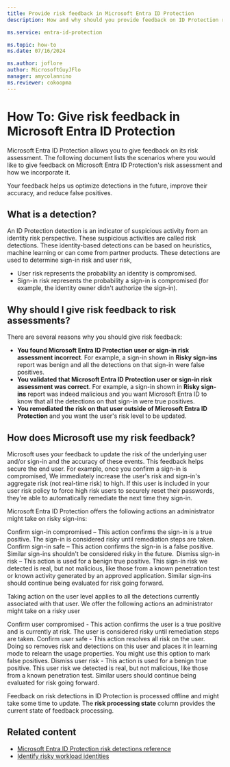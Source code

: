 ```yaml
---
title: Provide risk feedback in Microsoft Entra ID Protection
description: How and why should you provide feedback on ID Protection risk detections.

ms.service: entra-id-protection

ms.topic: how-to
ms.date: 07/16/2024

ms.author: joflore
author: MicrosoftGuyJFlo
manager: amycolannino
ms.reviewer: cokoopma
---
```

# How To: Give risk feedback in Microsoft Entra ID Protection

Microsoft Entra ID Protection allows you to give feedback on its risk assessment. The following document lists the scenarios where you would like to give feedback on Microsoft Entra ID Protection's risk assessment and how we incorporate it.

Your feedback helps us optimize detections in the future, improve their accuracy, and reduce false positives.

## What is a detection?

An ID Protection detection is an indicator of suspicious activity from an identity risk perspective. These suspicious activities are called risk detections. These identity-based detections can be based on heuristics, machine learning or can come from partner products. These detections are used to determine sign-in risk and user risk,

* User risk represents the probability an identity is compromised.
* Sign-in risk represents the probability a sign-in is compromised (for example, the identity owner didn't authorize the sign-in).

## Why should I give risk feedback to risk assessments? 

There are several reasons why you should give risk feedback:

- **You found Microsoft Entra ID Protection user or sign-in risk assessment incorrect**. For example, a sign-in shown in **Risky sign-ins** report was benign and all the detections on that sign-in were false positives.
- **You validated that Microsoft Entra ID Protection user or sign-in risk assessment was correct**. For example, a sign-in shown in **Risky sign-ins** report was indeed malicious and you want Microsoft Entra ID to know that all the detections on that sign-in were true positives.
- **You remediated the risk on that user outside of Microsoft Entra ID Protection** and you want the user's risk level to be updated.

## How does Microsoft use my risk feedback?

Microsoft uses your feedback to update the risk of the underlying user and/or sign-in and the accuracy of these events. This feedback helps secure the end user. For example, once you confirm a sign-in is compromised, We immediately increase the user's risk and sign-in's aggregate risk (not real-time risk) to high. If this user is included in your user risk policy to force high risk users to securely reset their passwords, they're able to automatically remediate the next time they sign-in.

Microsoft Entra ID Protection offers the following actions an administrator might take on risky sign-ins:

Confirm sign-in compromised – This action confirms the sign-in is a true positive. The sign-in is considered risky until remediation steps are taken. 
Confirm sign-in safe – This action confirms the sign-in is a false positive. Similar sign-ins shouldn't be considered risky in the future. 
Dismiss sign-in risk – This action is used for a benign true positive. This sign-in risk we detected is real, but not malicious, like those from a known penetration test or known activity generated by an approved application. Similar sign-ins should continue being evaluated for risk going forward.  

Taking action on the user level applies to all the detections currently associated with that user. We offer the following actions an administrator might take on a risky user

Confirm user compromised  - This action confirms the user is a true positive and is currently at risk. The user is considered risky until remediation steps are taken.
Confirm user safe - This action resolves all risk on the user. Doing so removes risk and detections on this user and places it in learning mode to relearn the usage properties. You might use this option to mark false positives.
Dismiss user risk - This action is used for a benign true positive. This user risk we detected is real, but not malicious, like those from a known penetration test. Similar users should continue being evaluated for risk going forward.

Feedback on risk detections in ID Protection is processed offline and might take some time to update. The **risk processing state** column provides the current state of feedback processing.

## Related content

- [Microsoft Entra ID Protection risk detections reference](./concept-identity-protection-risks.md)
- [Identify risky workload identities](concept-workload-identity-risk.md#identify-risky-workload-identities)